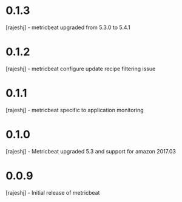 # 0.1.3
[rajeshj] - metricbeat upgraded from 5.3.0 to 5.4.1
# 0.1.2
[rajeshj] - metricbeat configure update recipe filtering issue
# 0.1.1
[rajeshj] - metricbeat specific to application monitoring
# 0.1.0
[rajeshj] - Metricbeat upgraded 5.3 and support for amazon 2017.03
# 0.0.9
[rajeshj] - Initial release of metricbeat
